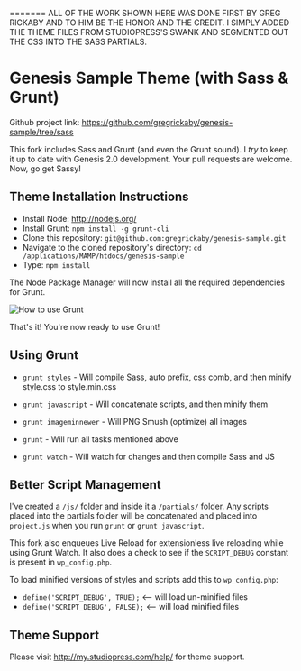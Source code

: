 =======
ALL OF THE WORK SHOWN HERE WAS DONE FIRST BY GREG RICKABY AND TO HIM BE THE HONOR AND THE CREDIT. I SIMPLY ADDED THE THEME FILES FROM STUDIOPRESS'S SWANK AND SEGMENTED OUT THE CSS INTO THE SASS PARTIALS.
# Genesis Sample Theme (with Sass & Grunt)

Github project link: https://github.com/gregrickaby/genesis-sample/tree/sass

This fork includes Sass and Grunt (and even the Grunt sound). I *try* to keep it up to date with Genesis 2.0 development. Your pull requests are welcome. Now, go get Sassy!

## Theme Installation Instructions

- Install Node: http://nodejs.org/
- Install Grunt: `npm install -g grunt-cli`
- Clone this repository: `git@github.com:gregrickaby/genesis-sample.git`
- Navigate to the cloned repository's directory:
`cd /applications/MAMP/htdocs/genesis-sample`
- Type: `npm install`

The Node Package Manager will now install all the required dependencies for Grunt.

![How to use Grunt](http://i.imgur.com/D2yoFdu.gif)

That's it! You're now ready to use Grunt!

## Using Grunt

- `grunt styles` - Will compile Sass, auto prefix, css comb, and then minify style.css to style.min.css
- `grunt javascript` - Will concatenate scripts, and then minify them
- `grunt imageminnewer` - Will PNG Smush (optimize) all images

- `grunt` - Will run all tasks mentioned above

- `grunt watch` - Will watch for changes and then compile Sass and JS

## Better Script Management

I've created a `/js/` folder and inside it a `/partials/` folder. Any scripts placed into the partials folder will be concatenated and placed into `project.js` when you run `grunt` or `grunt javascript`.

This fork also enqueues Live Reload for extensionless live reloading while using Grunt Watch. It also does a check to see if the `SCRIPT_DEBUG` constant is present in `wp_config.php`.

To load minified versions of styles and scripts add this to `wp_config.php`:

- `define('SCRIPT_DEBUG', TRUE);`  <-- will load un-minified files
- `define('SCRIPT_DEBUG', FALSE);` <-- will load minified files

## Theme Support

Please visit http://my.studiopress.com/help/ for theme support.
